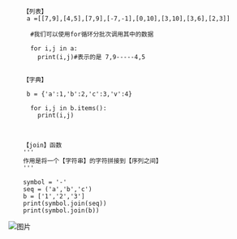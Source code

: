         【列表】         
         a =[[7,9],[4,5],[7,9],[-7,-1],[0,10],[3,10],[3,6],[2,3]]

          #我们可以使用for循环分批次调用其中的数据

          for i,j in a:
            print(i,j)#表示的是 7,9-----4,5
  
  
        【字典】

         b = {'a':1,'b':2,'c':3,'v':4}

          for i,j in b.items():
            print(i,j)
        
        
        
        【join】函数
        '''
        作用是将一个【字符串】的字符拼接到【序列之间】
        '''
        
        symbol = '-'
        seq = ('a','b','c')
        b = ['1','2','3']
        print(symbol.join(seq))
        print(symbol.join(b))
![图片](https://user-images.githubusercontent.com/38878365/189016977-5c329238-1042-4d8e-aec1-bb7c532ccf7e.png)
        
